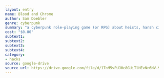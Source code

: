 ```yaml
---
layout: entry 
name: Blood and Chrome
author: Sam Doebler 
genre: cyberpunk
summary: "a cyberpunk role-playing game (or RPG) about heists, harsh city life, and the cruelties of science and corporate thugs."
cost: "$0.00"
subtext1: 
subtext2: 
subtext3: 
subtext4: 
category:
- hacks
source: google-drive
source_url: https://drive.google.com/file/d/1TnM5vPUJ0c8GUiTlHEvNr6NV-94afxUT/view
---
```

